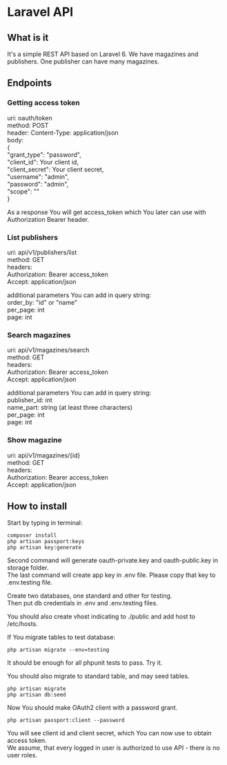 # Laravel API

## What is it

It's a simple REST API based on Laravel 6. We have magazines and publishers.
One publisher can have many magazines.

## Endpoints

### Getting access token

uri: oauth/token  
method: POST  
header: Content-Type: application/json  
body:  
{  
    "grant_type": "password",  
    "client_id": Your client id,  
    "client_secret": Your client secret,  
    "username": "admin",  
    "password": "admin",  
    "scope": ""  
}  

As a response You will get access_token which You later can use with Authorization Bearer header.

### List publishers

uri: api/v1/publishers/list  
method: GET  
headers:  
    Authorization: Bearer access_token  
    Accept: application/json  

additional parameters You can add in query string:  
order_by: "id" or "name"  
per_page: int  
page: int  

### Search magazines

uri: api/v1/magazines/search  
method: GET  
headers:  
    Authorization: Bearer access_token  
    Accept: application/json  

additional parameters You can add in query string:  
publisher_id: int  
name_part: string (at least three characters)  
per_page: int  
page: int  

### Show magazine

uri: api/v1/magazines/{id}  
method: GET  
headers:  
    Authorization: Bearer access_token  
    Accept: application/json  

## How to install

Start by typing in terminal:
```
composer install
php artisan passport:keys
php artisan key:generate
```
Second command will generate oauth-private.key and oauth-public.key in storage folder.  
The last command will create app key in .env file. Please copy that key to .env.testing file.

Create two databases, one standard and other for testing.  
Then put db credentials in .env and .env.testing files.

You should also create vhost indicating to ./public and add host to /etc/hosts.

If You migrate tables to test database:
```
php artisan migrate --env=testing
```
It should be enough for all phpunit tests to pass. Try it.

You should also migrate to standard table, and may seed tables.
```
php artisan migrate
php artisan db:seed
```

Now You should make OAuth2 client with a password grant.
```
php artisan passport:client --password
```
You will see client id and client secret, which You can now use to obtain access token.  
We assume, that every logged in user is authorized to use API - there is no user roles.
